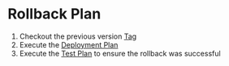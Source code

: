 # Rollback Plan
1. Checkout the previous version [Tag](https://github.com/USDOT-SDC/portal2/tags)
1. Execute the [Deployment Plan](/plans/deployment.md)
1. Execute the [Test Plan](/plans/test.md) to ensure the rollback was successful
